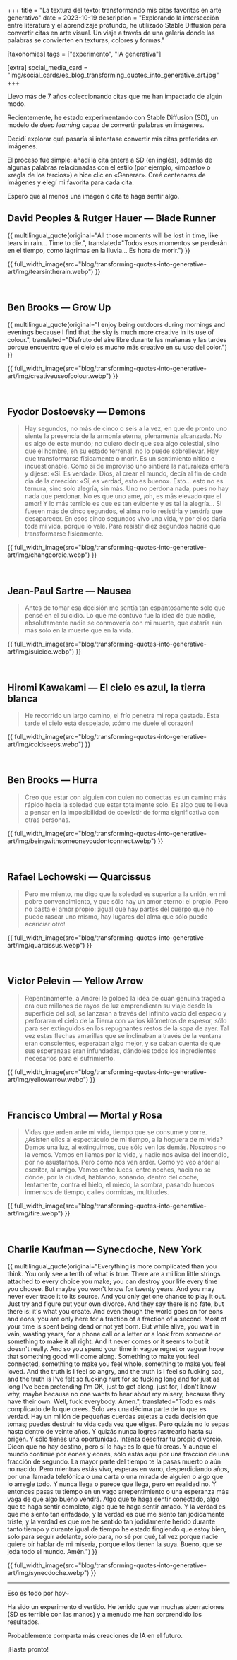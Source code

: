 +++
title = "La textura del texto: transformando mis citas favoritas en arte generativo"
date = 2023-10-19
description = "Explorando la intersección entre literatura y el aprendizaje profundo, he utilizado Stable Diffusion para convertir citas en arte visual. Un viaje a través de una galería donde las palabras se convierten en texturas, colores y formas."

[taxonomies]
tags = ["experimento", "IA generativa"]

[extra]
social_media_card = "img/social_cards/es_blog_transforming_quotes_into_generative_art.jpg"
+++

Llevo más de 7 años coleccionando citas que me han impactado de algún modo.

Recientemente, he estado experimentando con Stable Diffusion (SD), un modelo de *deep learning* capaz de convertir palabras en imágenes.

Decidí explorar qué pasaría si intentase convertir mis citas preferidas en imágenes.

El proceso fue simple: añadí la cita entera a SD (en inglés), además de algunas palabras relacionadas con el estilo (por ejemplo, «impasto» o «regla de los tercios») e hice clic en «Generar». Creé centenares de imágenes y elegí mi favorita para cada cita.

Espero que al menos una imagen o cita te haga sentir algo.

## David Peoples & Rutger Hauer — Blade Runner

{{ multilingual_quote(original="All those moments will be lost in time, like tears in rain… Time to die.", translated="Todos esos momentos se perderán en el tiempo, como lágrimas en la lluvia… Es hora de morir.") }}

{{ full_width_image(src="blog/transforming-quotes-into-generative-art/img/tearsintherain.webp") }}

<br>

## Ben Brooks — Grow Up

{{ multilingual_quote(original="I enjoy being outdoors during mornings and evenings because I find that the sky is much more creative in its use of colour.", translated="Disfruto del aire libre durante las mañanas y las tardes porque encuentro que el cielo es mucho más creativo en su uso del color.") }}

{{ full_width_image(src="blog/transforming-quotes-into-generative-art/img/creativeuseofcolour.webp") }}

<br>

## Fyodor Dostoevsky — Demons

> Hay segundos, no más de cinco o seis a la vez, en que de pronto uno siente la presencia de la armonía eterna, plenamente alcanzada. No es algo de este mundo; no quiero decir que sea algo celestial, sino que el hombre, en su estado terrenal, no lo puede sobrellevar. Hay que transformarse físicamente o morir. Es un sentimiento nítido e incuestionable. Como si de improviso uno sintiera la naturaleza entera y dijese: «Sí. Es verdad». Dios, al crear el mundo, decía al fin de cada día de la creación: «Sí, es verdad, esto es bueno». Esto... esto no es ternura, sino solo alegría, sin más. Uno no perdona nada, pues no hay nada que perdonar. No es que uno ame, ¡oh, es más elevado que el amor! Y lo más terrible es que es tan evidente y es tal la alegría... Si fuesen más de cinco segundos, el alma no lo resistiría y tendría que desaparecer. En esos cinco segundos vivo una vida, y por ellos daría toda mi vida, porque lo vale. Para resistir diez segundos habría que transformarse físicamente.

{{ full_width_image(src="blog/transforming-quotes-into-generative-art/img/changeordie.webp") }}

<br>

## Jean-Paul Sartre — Nausea

> Antes de tomar esa decisión me sentía tan espantosamente solo que pensé en el suicidio. Lo que me contuvo fue la idea de que nadie, absolutamente nadie se conmovería con mi muerte, que estaría aún más solo en la muerte que en la vida.

{{ full_width_image(src="blog/transforming-quotes-into-generative-art/img/suicide.webp") }}

<br>

## Hiromi Kawakami — El cielo es azul, la tierra blanca

> He recorrido un largo camino, el frío penetra mi ropa gastada. Esta tarde el cielo está despejado, ¡cómo me duele el corazón!

{{ full_width_image(src="blog/transforming-quotes-into-generative-art/img/coldseeps.webp") }}

<br>

## Ben Brooks — Hurra

> Creo que estar con alguien con quien no conectas es un camino más rápido hacia la soledad que estar totalmente solo. Es algo que te lleva a pensar en la imposibilidad de coexistir de forma significativa con otras personas.

{{ full_width_image(src="blog/transforming-quotes-into-generative-art/img/beingwithsomeoneyoudontconnect.webp") }}

<br>

## Rafael Lechowski — Quarcissus

> Pero me miento,
> me digo que la soledad es superior a la unión,
> en mi pobre convencimiento,
> y que sólo hay un amor eterno: el propio.
> Pero no basta el amor propio:
> ¡igual que hay partes del cuerpo
> que no puede rascar uno mismo,
> hay lugares del alma que sólo puede acariciar otro!

{{ full_width_image(src="blog/transforming-quotes-into-generative-art/img/quarcissus.webp") }}

<br>

## Victor Pelevin — Yellow Arrow

> Repentinamente, a Andrei le golpeó la idea de cuán genuina tragedia era que millones de rayos de luz emprendieran su viaje desde la superficie del sol, se lanzaran a través del infinito vacío del espacio y perforaran el cielo de la Tierra con varios kilómetros de espesor, sólo para ser extinguidos en los repugnantes restos de la sopa de ayer. Tal vez estas flechas amarillas que se inclinaban a través de la ventana eran conscientes, esperaban algo mejor, y se daban cuenta de que sus esperanzas eran infundadas, dándoles todos los ingredientes necesarios para el sufrimiento.

{{ full_width_image(src="blog/transforming-quotes-into-generative-art/img/yellowarrow.webp") }}

<br>

## Francisco Umbral — Mortal y Rosa

> Vidas que arden ante mi vida, tiempo que se consume y corre. ¿Asisten ellos al espectáculo de mi tiempo, a la hoguera de mi vida? Damos una luz, al extinguirnos, que sólo ven los demás. Nosotros no la vemos. Vamos en llamas por la vida, y nadie nos avisa del incendio, por no asustarnos. Pero cómo nos ven arder. Como yo veo arder al escritor, al amigo. Vamos entre luces, entre noches, hacia no sé dónde, por la ciudad, hablando, soñando, dentro del coche, lentamente, contra el hielo, el miedo, la sombra, pasando huecos inmensos de tiempo, calles dormidas, multitudes.

{{ full_width_image(src="blog/transforming-quotes-into-generative-art/img/fire.webp") }}

<br>

## Charlie Kaufman — Synecdoche, New York

{{ multilingual_quote(original="Everything is more complicated than you think. You only see a tenth of what is true. There are a million little strings attached to every choice you make; you can destroy your life every time you choose. But maybe you won't know for twenty years. And you may never ever trace it to its source. And you only get one chance to play it out. Just try and figure out your own divorce. And they say there is no fate, but there is: it's what you create. And even though the world goes on for eons and eons, you are only here for a fraction of a fraction of a second. Most of your time is spent being dead or not yet born. But while alive, you wait in vain, wasting years, for a phone call or a letter or a look from someone or something to make it all right. And it never comes or it seems to but it doesn't really. And so you spend your time in vague regret or vaguer hope that something good will come along. Something to make you feel connected, something to make you feel whole, something to make you feel loved. And the truth is I feel so angry, and the truth is I feel so fucking sad, and the truth is I've felt so fucking hurt for so fucking long and for just as long I've been pretending I'm OK, just to get along, just for, I don't know why, maybe because no one wants to hear about my misery, because they have their own. Well, fuck everybody. Amen.", translated="Todo es más complicado de lo que crees. Solo ves una décima parte de lo que es verdad. Hay un millón de pequeñas cuerdas sujetas a cada decisión que tomas; puedes destruir tu vida cada vez que eliges. Pero quizás no lo sepas hasta dentro de veinte años. Y quizás nunca logres rastrearlo hasta su origen. Y sólo tienes una oportunidad. Intenta descifrar tu propio divorcio. Dicen que no hay destino, pero sí lo hay: es lo que tú creas. Y aunque el mundo continúe por eones y eones, sólo estás aquí por una fracción de una fracción de segundo. La mayor parte del tiempo te la pasas muerto o aún no nacido. Pero mientras estás vivo, esperas en vano, desperdiciando años, por una llamada telefónica o una carta o una mirada de alguien o algo que lo arregle todo. Y nunca llega o parece que llega, pero en realidad no. Y entonces pasas tu tiempo en un vago arrepentimiento o una esperanza más vaga de que algo bueno vendrá. Algo que te haga sentir conectado, algo que te haga sentir completo, algo que te haga sentir amado. Y la verdad es que me siento tan enfadado, y la verdad es que me siento tan jodidamente triste, y la verdad es que me he sentido tan jodidamente herido durante tanto tiempo y durante igual de tiempo he estado fingiendo que estoy bien, solo para seguir adelante, sólo para, no sé por qué, tal vez porque nadie quiere oír hablar de mi miseria, porque ellos tienen la suya. Bueno, que se joda todo el mundo. Amén.") }}

{{ full_width_image(src="blog/transforming-quotes-into-generative-art/img/synecdoche.webp") }}

---

Eso es todo por hoy~

Ha sido un experimento divertido. He tenido que ver muchas aberraciones (SD es terrible con las manos) y a menudo me han sorprendido los resultados.

Probablemente comparta más creaciones de IA en el futuro.

¡Hasta pronto!
